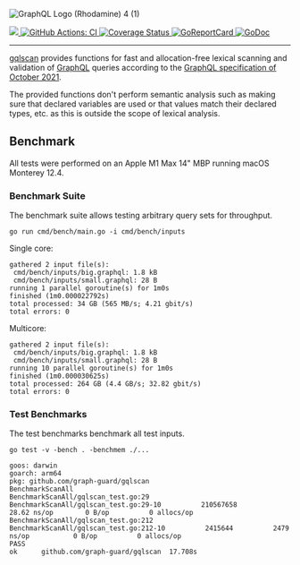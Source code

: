 ![GraphQL Logo (Rhodamine) 4 (1)](https://user-images.githubusercontent.com/9574743/170073103-c5b21ec0-3686-4871-be9c-5029118ec001.svg)

<a href="https://go.dev/play/p/hWgkDaNqrPr">
    <img src="https://img.shields.io/badge/Demo-Playground-blueviolet.svg">
</a>
<a href="https://github.com/graph-guard/gqlscan/actions?query=workflow%3ACI">
    <img src="https://github.com/graph-guard/gqlscan/workflows/CI/badge.svg" alt="GitHub Actions: CI">
</a>
<a href="https://coveralls.io/github/graph-guard/gqlscan">
    <img src="https://coveralls.io/repos/github/graph-guard/gqlscan/badge.svg" alt="Coverage Status" />
</a>
<a href="https://goreportcard.com/report/github.com/graph-guard/gqlscan">
    <img src="https://goreportcard.com/badge/github.com/graph-guard/gqlscan" alt="GoReportCard">
</a>
<a href="https://pkg.go.dev/github.com/graph-guard/gqlscan">
    <img src="https://godoc.org/github.com/graph-guard/gqlscan?status.svg" alt="GoDoc">
</a>

----

[gqlscan](https://pkg.go.dev/github.com/graph-guard/gqlscan) provides functions for fast and allocation-free
lexical scanning and validation of [GraphQL](https://graphql.org) queries according
to the [GraphQL specification of October 2021](https://spec.graphql.org/October2021/).

The provided functions don't perform semantic analysis such as
making sure that declared variables are used or that
values match their declared types, etc. as this is outside the scope
of lexical analysis.

## Benchmark

All tests were performed on an Apple M1 Max 14" MBP running macOS Monterey 12.4.

### Benchmark Suite

The benchmark suite allows testing arbitrary query sets for throughput.

```console
go run cmd/bench/main.go -i cmd/bench/inputs
```

Single core:
```console
gathered 2 input file(s):
 cmd/bench/inputs/big.graphql: 1.8 kB
 cmd/bench/inputs/small.graphql: 28 B
running 1 parallel goroutine(s) for 1m0s
finished (1m0.000022792s)
total processed: 34 GB (565 MB/s; 4.21 gbit/s)
total errors: 0
```

Multicore:
```console
gathered 2 input file(s):
 cmd/bench/inputs/big.graphql: 1.8 kB
 cmd/bench/inputs/small.graphql: 28 B
running 10 parallel goroutine(s) for 1m0s
finished (1m0.000030625s)
total processed: 264 GB (4.4 GB/s; 32.82 gbit/s)
total errors: 0
```

### Test Benchmarks

Тhe test benchmarks benchmark all test inputs.

```console
go test -v -bench . -benchmem ./...
```

```console
goos: darwin
goarch: arm64
pkg: github.com/graph-guard/gqlscan
BenchmarkScanAll
BenchmarkScanAll/gqlscan_test.go:29
BenchmarkScanAll/gqlscan_test.go:29-10         	210567658	        28.62 ns/op	       0 B/op	       0 allocs/op
BenchmarkScanAll/gqlscan_test.go:212
BenchmarkScanAll/gqlscan_test.go:212-10        	 2415644	      2479 ns/op	       0 B/op	       0 allocs/op
PASS
ok  	github.com/graph-guard/gqlscan	17.708s
```
